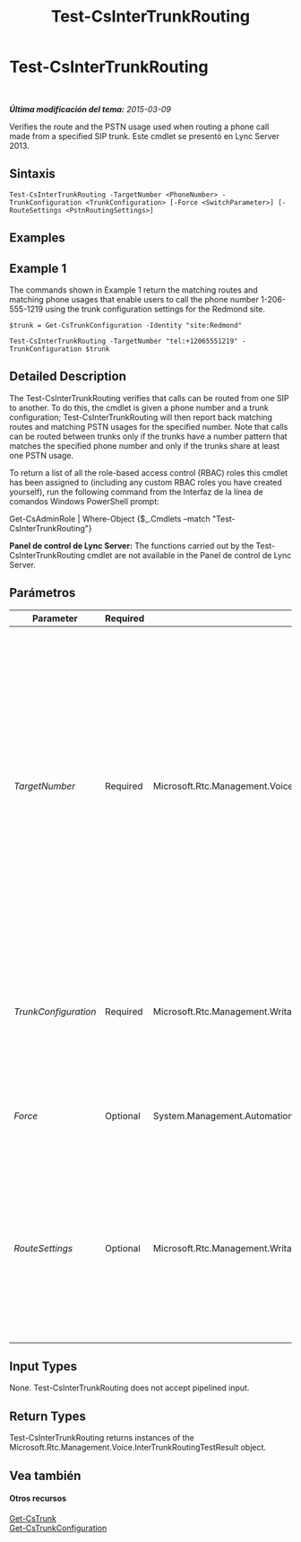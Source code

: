 ﻿---
title: Test-CsInterTrunkRouting
TOCTitle: Test-CsInterTrunkRouting
ms:assetid: 2248d29a-8a2a-42b1-ab6b-a6c1d74b0455
ms:mtpsurl: https://technet.microsoft.com/es-es/library/JJ204741(v=OCS.15)
ms:contentKeyID: 48274670
ms.date: 01/07/2017
mtps_version: v=OCS.15
ms.translationtype: HT
---

# Test-CsInterTrunkRouting

 

_**Última modificación del tema:** 2015-03-09_

Verifies the route and the PSTN usage used when routing a phone call made from a specified SIP trunk. Este cmdlet se presentó en Lync Server 2013.

## Sintaxis

    Test-CsInterTrunkRouting -TargetNumber <PhoneNumber> -TrunkConfiguration <TrunkConfiguration> [-Force <SwitchParameter>] [-RouteSettings <PstnRoutingSettings>]

## Examples

## Example 1

The commands shown in Example 1 return the matching routes and matching phone usages that enable users to call the phone number 1-206-555-1219 using the trunk configuration settings for the Redmond site.

    $trunk = Get-CsTrunkConfiguration -Identity "site:Redmond"
    
    Test-CsInterTrunkRouting -TargetNumber "tel:+12065551219" -TrunkConfiguration $trunk

## Detailed Description

The Test-CsInterTrunkRouting verifies that calls can be routed from one SIP to another. To do this, the cmdlet is given a phone number and a trunk configuration; Test-CsInterTrunkRouting will then report back matching routes and matching PSTN usages for the specified number. Note that calls can be routed between trunks only if the trunks have a number pattern that matches the specified phone number and only if the trunks share at least one PSTN usage.

To return a list of all the role-based access control (RBAC) roles this cmdlet has been assigned to (including any custom RBAC roles you have created yourself), run the following command from the Interfaz de la línea de comandos Windows PowerShell prompt:

Get-CsAdminRole | Where-Object {$\_.Cmdlets –match "Test-CsInterTrunkRouting"}

**Panel de control de Lync Server:** The functions carried out by the Test-CsInterTrunkRouting cmdlet are not available in the Panel de control de Lync Server.

## Parámetros


<table>
<colgroup>
<col style="width: 25%" />
<col style="width: 25%" />
<col style="width: 25%" />
<col style="width: 25%" />
</colgroup>
<thead>
<tr class="header">
<th>Parameter</th>
<th>Required</th>
<th>Type</th>
<th>Description</th>
</tr>
</thead>
<tbody>
<tr class="odd">
<td><p><em>TargetNumber</em></p></td>
<td><p>Required</p></td>
<td><p>Microsoft.Rtc.Management.Voice.PhoneNumber</p></td>
<td><p>PSTN telephone number to be called when conducting the test. The target phone number should specified using the E.164 format, which means that the number will look something like this:</p>
<p>-TargetNumber &quot;tel:+12065551219&quot;</p>
<p>The phone number should include the &quot;tel:&quot; prefix followed by a plus sign (+), the country/region calling code (1), the area code (206) and the phone number (5551219). Do not use dashes, parentheses, or any other characters when specifying the phone number.</p></td>
</tr>
<tr class="even">
<td><p><em>TrunkConfiguration</em></p></td>
<td><p>Required</p></td>
<td><p>Microsoft.Rtc.Management.WritableConfig.Settings.TrunkConfiguration.TrunkConfiguration</p></td>
<td><p>Object reference to the trunk configuration being tested. To create this object reference, use a command similar to this:</p>
<p>$trunk = Get-CsTrunkConfiguration –Identity &quot;site:Redmond&quot;</p></td>
</tr>
<tr class="odd">
<td><p><em>Force</em></p></td>
<td><p>Optional</p></td>
<td><p>System.Management.Automation.SwitchParameter</p></td>
<td><p>Suppresses the display of any non-fatal error message that might arise when running the command.</p></td>
</tr>
<tr class="even">
<td><p><em>RouteSettings</em></p></td>
<td><p>Optional</p></td>
<td><p>Microsoft.Rtc.Management.WritableConfig.Policy.Voice.PstnRoutingSettings</p></td>
<td><p>Object reference that enables you to specify a collection of voice routing configuration settings when calling Test-CsInterTrunkRouting. To create this object reference, use a command similar to this:</p>
<p>$route = Get-CsRoutingConfiguration –Identity &quot;global&quot;</p></td>
</tr>
</tbody>
</table>


## Input Types

None. Test-CsInterTrunkRouting does not accept pipelined input.

## Return Types

Test-CsInterTrunkRouting returns instances of the Microsoft.Rtc.Management.Voice.InterTrunkRoutingTestResult object.

## Vea también

#### Otros recursos

[Get-CsTrunk](get-cstrunk.md)  
[Get-CsTrunkConfiguration](get-cstrunkconfiguration.md)

